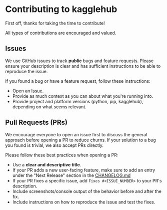 # Contributing to kagglehub

First off, thanks for taking the time to contribute!

All types of contributions are encouraged and valued.

## Issues

We use GitHub issues to track **public** bugs and feature requests. Please ensure your description is clear and has sufficient instructions to be able to reproduce the issue.

If you found a bug or have a feature request, follow these instructions:

* Open an [Issue](/issues/new).
* Provide as much context as you can about what you're running into.
* Provide project and platform versions (python, pip, kagglehub), depending on what seems relevant.

## Pull Requests (PRs)

We encourage everyone to open an issue first to discuss the general approach before opening a PR to reduce churns. If your solution to a bug you found is trivial, we also accept PRs directly.

Please follow these best practices when opening a PR:

* Use a **clear and descriptive title**.
* If your PR adds a new user-facing feature, make sure to add an entry under the "Next Release" section in the [CHANGELOG.md](CHANGELOG.md)
* If your PR fixes a specific issue, add `Fixes #<ISSUE_NUMBER>` to your PR's description.
* Include screenshots/console output of the behavior before and after the fix.
* Include instructions on how to reproduce the issue and test the fixes.